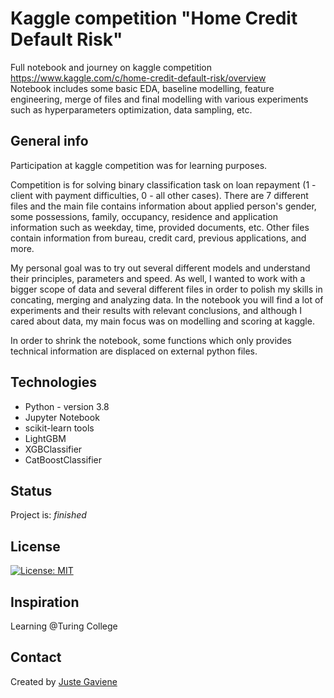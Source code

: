 # Kaggle competition "Home Credit Default Risk"

Full notebook and journey on kaggle competition https://www.kaggle.com/c/home-credit-default-risk/overview   
Notebook includes some basic EDA, baseline modelling, feature engineering, merge of files and final modelling with various experiments such as hyperparameters optimization, data sampling, etc.

## General info
Participation at kaggle competition was for learning purposes.  

Competition is for solving binary classification task on loan repayment (1 - client with payment difficulties, 0 - all other cases). There are 7 different files and the main file contains information about applied person's gender, some possessions, family, occupancy, residence and application information such as weekday, time, provided documents, etc. Other files contain information from bureau, credit card, previous applications, and more.

My personal goal was to try out several different models and understand their principles, parameters and speed. As well, I wanted to work with a bigger scope of data and several different files in order to polish my skills in concating, merging and analyzing data.  In the notebook you will find a lot of experiments and their results with relevant conclusions, and although I cared about data, my main focus was on modelling and scoring at kaggle. 

In order to shrink the notebook, some functions which only provides technical information are displaced on external python files.

## Technologies
* Python - version 3.8
* Jupyter Notebook 
* scikit-learn tools
* LightGBM
* XGBClassifier
* CatBoostClassifier
   

## Status
Project is: _finished_

## License
[![License: MIT](https://img.shields.io/badge/License-MIT-yellow.svg)](https://opensource.org/licenses/MIT)

## Inspiration
Learning @Turing College

## Contact
Created by [Juste Gaviene](mailto:juste.gaviene@gmail.com?subject=[GitHub]%20Source%20Han%20Sans)
